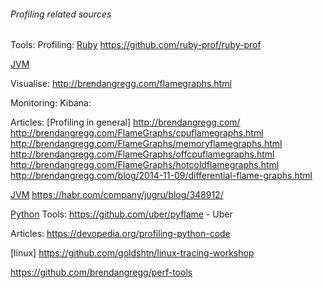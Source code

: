 ###### Profiling related sources

Tools:
Profiling:
[Ruby](ruby)
https://github.com/ruby-prof/ruby-prof

[JVM](jvm)


Visualise:
http://brendangregg.com/flamegraphs.html

Monitoring:
Kibana:

Articles:
[Profiling in general]
http://brendangregg.com/
http://brendangregg.com/FlameGraphs/cpuflamegraphs.html
http://brendangregg.com/FlameGraphs/memoryflamegraphs.html
http://brendangregg.com/FlameGraphs/offcpuflamegraphs.html
http://brendangregg.com/FlameGraphs/hotcoldflamegraphs.html
http://brendangregg.com/blog/2014-11-09/differential-flame-graphs.html


[JVM](jvm)
https://habr.com/company/jugru/blog/348912/

[Python](python)
Tools:
https://github.com/uber/pyflame - Uber

Articles:
https://devopedia.org/profiling-python-code


[linux]
https://github.com/goldshtn/linux-tracing-workshop


https://github.com/brendangregg/perf-tools


